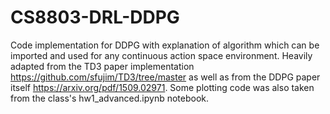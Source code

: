 # CS8803-DRL-DDPG

Code implementation for DDPG with explanation of algorithm which can be imported and used for any continuous action space environment. Heavily adapted from the TD3 paper implementation https://github.com/sfujim/TD3/tree/master as well as from the DDPG paper itself https://arxiv.org/pdf/1509.02971. Some plotting code was also taken from the class's hw1_advanced.ipynb notebook.
